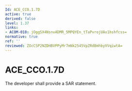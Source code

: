 ```yaml
---
Id: ACE_CCO.1.7D
active: true
derived: false
level: 1.37
links:
- ACOM-018: jOggSX4NsnvADMR_5MPQYEn_tTaPvrojUAx1hshfcss=
normative: true
ref: ''
reviewed: ZOcCSP2NZDHBVPPyMr7mNk2545VpZRdBmhbyVVqiwtA=
---
```


# ACE_CCO.1.7D

The developer shall provide a SAR statement.